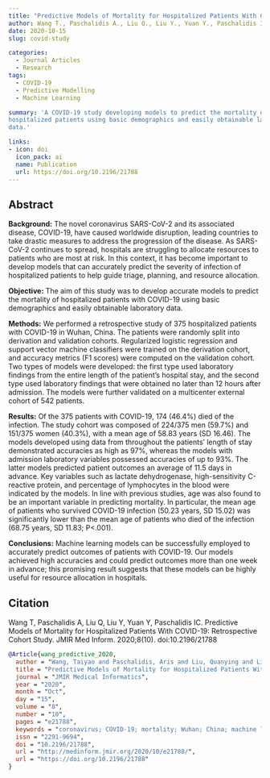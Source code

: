 ```yaml
---
title: "Predictive Models of Mortality for Hospitalized Patients With COVID-19: Retrospective Cohort Study"
author: Wang T., Paschalidis A., Liu Q., Liu Y., Yuan Y., Paschalidis I. C.
date: 2020-10-15
slug: covid-study

categories:
  - Journal Articles
  - Research
tags:
  - COVID-19
  - Predictive Modelling
  - Machine Learning

summary: 'A COVID-19 study developing models to predict the mortality of
hospitalized patients using basic demographics and easily obtainable laboratory
data.'

links:
- icon: doi
  icon_pack: ai
  name: Publication
  url: https://doi.org/10.2196/21788
---
```


## Abstract

**Background:**
The novel coronavirus SARS-CoV-2 and its associated disease, COVID-19, have
caused worldwide disruption, leading countries to take drastic measures to
address the progression of the disease. As SARS-CoV-2 continues to spread,
hospitals are struggling to allocate resources to patients who are most at risk.
In this context, it has become important to develop models that can accurately
predict the severity of infection of hospitalized patients to help guide triage,
planning, and resource allocation.

**Objective:**
The aim of this study was to develop accurate models to predict the mortality of
hospitalized patients with COVID-19 using basic demographics and easily
obtainable laboratory data.

**Methods:**
We performed a retrospective study of 375 hospitalized patients with COVID-19 in
Wuhan, China. The patients were randomly split into derivation and validation
cohorts. Regularized logistic regression and support vector machine classifiers
were trained on the derivation cohort, and accuracy metrics (F1 scores) were
computed on the validation cohort. Two types of models were developed: the first
type used laboratory findings from the entire length of the patient’s hospital
stay, and the second type used laboratory findings that were obtained no later
than 12 hours after admission. The models were further validated on a
multicenter external cohort of 542 patients.

**Results:**
Of the 375 patients with COVID-19, 174 (46.4%) died of the infection. The study
cohort was composed of 224/375 men (59.7%) and 151/375 women (40.3%), with a
mean age of 58.83 years (SD 16.46). The models developed using data from
throughout the patients’ length of stay demonstrated accuracies as high as 97%,
whereas the models with admission laboratory variables possessed accuracies of
up to 93%. The latter models predicted patient outcomes an average of 11.5 days
in advance. Key variables such as lactate dehydrogenase, high-sensitivity
C-reactive protein, and percentage of lymphocytes in the blood were indicated by
the models. In line with previous studies, age was also found to be an important
variable in predicting mortality. In particular, the mean age of patients who
survived COVID-19 infection (50.23 years, SD 15.02) was significantly lower than
the mean age of patients who died of the infection (68.75 years, SD 11.83;
P<.001).

**Conclusions:**
Machine learning models can be successfully employed to accurately predict
outcomes of patients with COVID-19. Our models achieved high accuracies and
could predict outcomes more than one week in advance; this promising result
suggests that these models can be highly useful for resource allocation in
hospitals.

## Citation

Wang T, Paschalidis A, Liu Q, Liu Y, Yuan Y, Paschalidis IC. Predictive Models
of Mortality for Hospitalized Patients With COVID-19: Retrospective Cohort
Study. JMIR Med Inform. 2020;8(10). doi:10.2196/21788

```bibtex
@Article{wang_predictive_2020,
  author = "Wang, Taiyao and Paschalidis, Aris and Liu, Quanying and Liu, Yingxia and Yuan, Ye and Paschalidis, Ioannis Ch",
  title = "Predictive Models of Mortality for Hospitalized Patients With COVID-19: Retrospective Cohort Study",
  journal = "JMIR Medical Informatics",
  year = "2020",
  month = "Oct",
  day = "15",
  volume = "8",
  number = "10",
  pages = "e21788",
  keywords = "coronavirus; COVID-19; mortality; Wuhan; China; machine learning; logistic regression; support vector machine; predictive modeling",
  issn = "2291-9694",
  doi = "10.2196/21788",
  url = "http://medinform.jmir.org/2020/10/e21788/",
  url = "https://doi.org/10.2196/21788"
}
```
